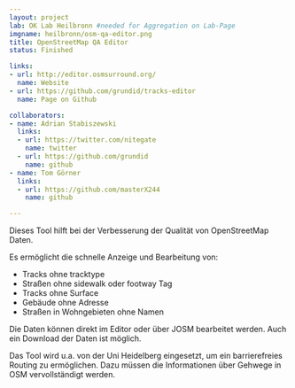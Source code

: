 ```yaml
---
layout: project
lab: OK Lab Heilbronn #needed for Aggregation on Lab-Page
imgname: heilbronn/osm-qa-editor.png
title: OpenStreetMap QA Editor
status: Finished

links:
- url: http://editor.osmsurround.org/
  name: Website
- url: https://github.com/grundid/tracks-editor
  name: Page on Github

collaborators:
- name: Adrian Stabiszewski
  links:
  - url: https://twitter.com/nitegate
    name: twitter
  - url: https://github.com/grundid
    name: github
- name: Tom Görner
  links:
  - url: https://github.com/masterX244
    name: github

---
```


Dieses Tool hilft bei der Verbesserung der Qualität von OpenStreetMap Daten.

Es ermöglicht die schnelle Anzeige und Bearbeitung von:
<ul>
    <li>Tracks ohne tracktype</li>
    <li>Straßen ohne sidewalk oder footway Tag</li>
    <li>Tracks ohne Surface</li>
    <li>Gebäude ohne Adresse</li>
    <li>Straßen in Wohngebieten ohne Namen</li>
</ul>

Die Daten können direkt im Editor oder über JOSM bearbeitet werden. Auch ein Download der Daten ist möglich.

Das Tool wird u.a. von der Uni Heidelberg eingesetzt, um ein barrierefreies Routing zu ermöglichen. Dazu müssen  die Informationen über Gehwege in OSM vervollständigt werden.